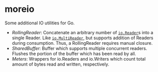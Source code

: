 moreio
======

Some additional IO utilities for Go.
 * *RollingReader*: Concatenate an arbitrary number of [`io.Reader`](http://golang.org/pkg/io/#Reader)s into a single Reader. Like [`io.MultiReader`](http://golang.org/pkg/io/#MultiReader), but supports addition of Readers during consumption. Thus, a RollingReader requires manual closure.
 * *SharedBuffer*: Buffer which supports multiple concurrent readers. Flushes the portion of the buffer which has been read by all.
 * *Meters*: Wrappers for io.Readers and io.Writers which count total amount of bytes read and written, respectively.
